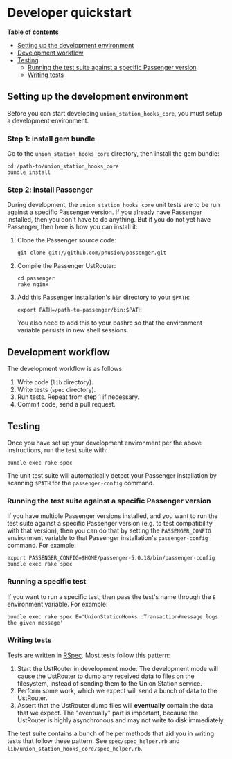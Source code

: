 # Developer quickstart

**Table of contents**

 * [Setting up the development environment](#setting-up-the-development-environment)
 * [Development workflow](#development-workflow)
 * [Testing](#testing)
   - [Running the test suite against a specific Passenger version](#running-the-test-suite-against-a-specific-passenger-version)
   - [Writing tests](#writing-tests)

## Setting up the development environment

Before you can start developing `union_station_hooks_core`, you must setup a development environment.

### Step 1: install gem bundle

Go to the `union_station_hooks_core` directory, then install the gem bundle:

    cd /path-to/union_station_hooks_core
    bundle install

### Step 2: install Passenger

During development, the `union_station_hooks_core` unit tests are to be run against a specific Passenger version. If you already have Passenger installed, then you don't have to do anything. But if you do not yet have Passenger, then here is how you can install it:

 1. Clone the Passenger source code:

        git clone git://github.com/phusion/passenger.git

 2. Compile the Passenger UstRouter:

        cd passenger
        rake nginx

 3. Add this Passenger installation's `bin` directory to your `$PATH`:

        export PATH=/path-to-passenger/bin:$PATH

    You also need to add this to your bashrc so that the environment variable persists in new shell sessions.

## Development workflow

The development workflow is as follows:

 1. Write code (`lib` directory).
 2. Write tests (`spec` directory).
 3. Run tests. Repeat from step 1 if necessary.
 4. Commit code, send a pull request.

## Testing

Once you have set up your development environment per the above instructions, run the test suite with:

    bundle exec rake spec

The unit test suite will automatically detect your Passenger installation by scanning `$PATH` for the `passenger-config` command.

### Running the test suite against a specific Passenger version

If you have multiple Passenger versions installed, and you want to run the test suite against a specific Passenger version (e.g. to test compatibility with that version), then you can do that by setting the `PASSENGER_CONFIG` environment variable to that Passenger installation's `passenger-config` command. For example:

    export PASSENGER_CONFIG=$HOME/passenger-5.0.18/bin/passenger-config
    bundle exec rake spec

### Running a specific test

If you want to run a specific test, then pass the test's name through the `E` environment variable. For example:

    bundle exec rake spec E='UnionStationHooks::Transaction#message logs the given message'

### Writing tests

Tests are written in [RSpec](http://rspec.info/). Most tests follow this pattern:

 1. Start the UstRouter in development mode. The development mode will cause the UstRouter to dump any received data to files on the filesystem, instead of sending them to the Union Station service.
 2. Perform some work, which we expect will send a bunch of data to the UstRouter.
 3. Assert that the UstRouter dump files will **eventually** contain the data that we expect. The "eventually" part is important, because the UstRouter is highly asynchronous and may not write to disk immediately.

The test suite contains a bunch of helper methods that aid you in writing tests that follow these pattern. See `spec/spec_helper.rb` and `lib/union_station_hooks_core/spec_helper.rb`.
